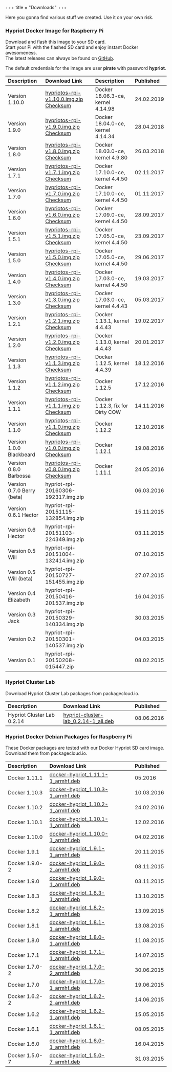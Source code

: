 +++
title = "Downloads"
+++

Here you gonna find various stuff we created. Use it on your own risk.

### Hypriot Docker Image for Raspberry Pi

Download and flash this image to your SD card.  
Start your Pi with the flashed SD card and enjoy instant Docker awesomeness.  
The latest releases can always be found on [GitHub](https://github.com/hypriot/image-builder-rpi/releases).

The default credentials for the image are user **pirate** with password **hypriot**.

| Description                | Download Link                                                                                                                                                                                                                                            | Description                      | Published  |
| :------------------------- | :------------------------------------------------------------------------------------------------------------------------------------------------------------------------------------------------------------------------------------------------------- | :------------------------------- | :--------- |
| Version 1.10.0              | [hypriotos-rpi-v1.10.0.img.zip](https://github.com/hypriot/image-builder-rpi/releases/download/v1.10.0/hypriotos-rpi-v1.10.0.img.zip) [Checksum](https://github.com/hypriot/image-builder-rpi/releases/download/v1.10.0/hypriotos-rpi-v1.10.0.img.zip.sha256) | Docker 18.06.3-ce, kernel 4.14.98 | 24.02.2019 |
| Version 1.9.0              | [hypriotos-rpi-v1.9.0.img.zip](https://github.com/hypriot/image-builder-rpi/releases/download/v1.9.0/hypriotos-rpi-v1.9.0.img.zip) [Checksum](https://github.com/hypriot/image-builder-rpi/releases/download/v1.9.0/hypriotos-rpi-v1.9.0.img.zip.sha256) | Docker 18.04.0-ce, kernel 4.14.34 | 28.04.2018 |
| Version 1.8.0              | [hypriotos-rpi-v1.8.0.img.zip](https://github.com/hypriot/image-builder-rpi/releases/download/v1.8.0/hypriotos-rpi-v1.8.0.img.zip) [Checksum](https://github.com/hypriot/image-builder-rpi/releases/download/v1.8.0/hypriotos-rpi-v1.8.0.img.zip.sha256) | Docker 18.03.0-ce, kernel 4.9.80 | 26.03.2018 |
| Version 1.7.1              | [hypriotos-rpi-v1.7.1.img.zip](https://github.com/hypriot/image-builder-rpi/releases/download/v1.7.1/hypriotos-rpi-v1.7.1.img.zip) [Checksum](https://github.com/hypriot/image-builder-rpi/releases/download/v1.7.1/hypriotos-rpi-v1.7.1.img.zip.sha256) | Docker 17.10.0-ce, kernel 4.4.50 | 02.11.2017 |
| Version 1.7.0              | [hypriotos-rpi-v1.7.0.img.zip](https://github.com/hypriot/image-builder-rpi/releases/download/v1.7.0/hypriotos-rpi-v1.7.0.img.zip) [Checksum](https://github.com/hypriot/image-builder-rpi/releases/download/v1.7.0/hypriotos-rpi-v1.7.0.img.zip.sha256) | Docker 17.10.0-ce, kernel 4.4.50 | 01.11.2017 |
| Version 1.6.0              | [hypriotos-rpi-v1.6.0.img.zip](https://github.com/hypriot/image-builder-rpi/releases/download/v1.6.0/hypriotos-rpi-v1.6.0.img.zip) [Checksum](https://github.com/hypriot/image-builder-rpi/releases/download/v1.6.0/hypriotos-rpi-v1.6.0.img.zip.sha256) | Docker 17.09.0-ce, kernel 4.4.50 | 28.09.2017 |
| Version 1.5.1              | [hypriotos-rpi-v1.5.1.img.zip](https://github.com/hypriot/image-builder-rpi/releases/download/v1.5.1/hypriotos-rpi-v1.5.1.img.zip) [Checksum](https://github.com/hypriot/image-builder-rpi/releases/download/v1.5.1/hypriotos-rpi-v1.5.1.img.zip.sha256) | Docker 17.05.0-ce, kernel 4.4.50 | 23.09.2017 |
| Version 1.5.0              | [hypriotos-rpi-v1.5.0.img.zip](https://github.com/hypriot/image-builder-rpi/releases/download/v1.5.0/hypriotos-rpi-v1.5.0.img.zip) [Checksum](https://github.com/hypriot/image-builder-rpi/releases/download/v1.5.0/hypriotos-rpi-v1.5.0.img.zip.sha256) | Docker 17.05.0-ce, kernel 4.4.50 | 29.06.2017 |
| Version 1.4.0              | [hypriotos-rpi-v1.4.0.img.zip](https://github.com/hypriot/image-builder-rpi/releases/download/v1.4.0/hypriotos-rpi-v1.4.0.img.zip) [Checksum](https://github.com/hypriot/image-builder-rpi/releases/download/v1.4.0/hypriotos-rpi-v1.4.0.img.zip.sha256) | Docker 17.03.0-ce, kernel 4.4.50 | 19.03.2017 |
| Version 1.3.0              | [hypriotos-rpi-v1.3.0.img.zip](https://github.com/hypriot/image-builder-rpi/releases/download/v1.3.0/hypriotos-rpi-v1.3.0.img.zip) [Checksum](https://github.com/hypriot/image-builder-rpi/releases/download/v1.3.0/hypriotos-rpi-v1.3.0.img.zip.sha256) | Docker 17.03.0-ce, kernel 4.4.43 | 05.03.2017 |
| Version 1.2.1              | [hypriotos-rpi-v1.2.1.img.zip](https://github.com/hypriot/image-builder-rpi/releases/download/v1.2.1/hypriotos-rpi-v1.2.1.img.zip) [Checksum](https://github.com/hypriot/image-builder-rpi/releases/download/v1.2.1/hypriotos-rpi-v1.2.1.img.zip.sha256) | Docker 1.13.1, kernel 4.4.43     | 19.02.2017 |
| Version 1.2.0              | [hypriotos-rpi-v1.2.0.img.zip](https://github.com/hypriot/image-builder-rpi/releases/download/v1.2.0/hypriotos-rpi-v1.2.0.img.zip) [Checksum](https://github.com/hypriot/image-builder-rpi/releases/download/v1.2.0/hypriotos-rpi-v1.2.0.img.zip.sha256) | Docker 1.13.0, kernel 4.4.43     | 20.01.2017 |
| Version 1.1.3              | [hypriotos-rpi-v1.1.3.img.zip](https://github.com/hypriot/image-builder-rpi/releases/download/v1.1.3/hypriotos-rpi-v1.1.3.img.zip) [Checksum](https://github.com/hypriot/image-builder-rpi/releases/download/v1.1.3/hypriotos-rpi-v1.1.3.img.zip.sha256) | Docker 1.12.5, kernel 4.4.39     | 18.12.2016 |
| Version 1.1.2              | [hypriotos-rpi-v1.1.2.img.zip](https://github.com/hypriot/image-builder-rpi/releases/download/v1.1.2/hypriotos-rpi-v1.1.2.img.zip) [Checksum](https://github.com/hypriot/image-builder-rpi/releases/download/v1.1.2/hypriotos-rpi-v1.1.2.img.zip.sha256) | Docker 1.12.5                    | 17.12.2016 |
| Version 1.1.1              | [hypriotos-rpi-v1.1.1.img.zip](https://github.com/hypriot/image-builder-rpi/releases/download/v1.1.1/hypriotos-rpi-v1.1.1.img.zip) [Checksum](https://github.com/hypriot/image-builder-rpi/releases/download/v1.1.1/hypriotos-rpi-v1.1.1.img.zip.sha256) | Docker 1.12.3, fix for Dirty COW | 14.11.2016 |
| Version 1.1.0              | [hypriotos-rpi-v1.1.0.img.zip](https://github.com/hypriot/image-builder-rpi/releases/download/v1.1.0/hypriotos-rpi-v1.1.0.img.zip) [Checksum](https://github.com/hypriot/image-builder-rpi/releases/download/v1.1.0/hypriotos-rpi-v1.1.0.img.zip.sha256) | Docker 1.12.2                    | 12.10.2016 |
| Version 1.0.0 Blackbeard   | [hypriotos-rpi-v1.0.0.img.zip](https://github.com/hypriot/image-builder-rpi/releases/download/v1.0.0/hypriotos-rpi-v1.0.0.img.zip) [Checksum](https://github.com/hypriot/image-builder-rpi/releases/download/v1.0.0/hypriotos-rpi-v1.0.0.img.zip.sha256) | Docker 1.12.1                    | 19.08.2016 |
| Version 0.8.0 Barbossa     | [hypriotos-rpi-v0.8.0.img.zip](https://github.com/hypriot/image-builder-rpi/releases/download/v0.8.0/hypriotos-rpi-v0.8.0.img.zip) [Checksum](https://github.com/hypriot/image-builder-rpi/releases/download/v0.8.0/hypriotos-rpi-v0.8.0.img.zip.sha256) | Docker 1.11.1                    | 24.05.2016 |
| Version 0.7.0 Berry (beta) | hypriot-rpi-20160306-192317.img.zip                                                                                                                                                                                                                      |                                  | 06.03.2016 |
| Version 0.6.1 Hector       | hypriot-rpi-20151115-132854.img.zip                                                                                                                                                                                                                      |                                  | 15.11.2015 |
| Version 0.6 Hector         | hypriot-rpi-20151103-224349.img.zip                                                                                                                                                                                                                      |                                  | 03.11.2015 |
| Version 0.5 Will           | hypriot-rpi-20151004-132414.img.zip                                                                                                                                                                                                                      |                                  | 07.10.2015 |
| Version 0.5 Will (beta)    | hypriot-rpi-20150727-151455.img.zip                                                                                                                                                                                                                      |                                  | 27.07.2015 |
| Version 0.4 Elizabeth      | hypriot-rpi-20150416-201537.img.zip                                                                                                                                                                                                                      |                                  | 16.04.2015 |
| Version 0.3 Jack           | hypriot-rpi-20150329-140334.img.zip                                                                                                                                                                                                                      |                                  | 30.03.2015 |
| Version 0.2                | hypriot-rpi-20150301-140537.img.zip                                                                                                                                                                                                                      |                                  | 04.03.2015 |
| Version 0.1                | hypriot-rpi-20150208-015447.zip                                                                                                                                                                                                                          |                                  | 08.02.2015 |

### Hypriot Cluster Lab

Download Hypriot Cluster Lab packages from packagecloud.io.

| Description                | Download Link                                                                                                                                   | Published  |
| :------------------------- | :---------------------------------------------------------------------------------------------------------------------------------------------- | :--------- |
| Hypriot Cluster Lab 0.2.14 | [hypriot-cluster-lab_0.2.14-1_all.deb](https://packagecloud.io/Hypriot/Schatzkiste/packages/debian/jessie/hypriot-cluster-lab_0.2.14-1_all.deb) | 08.06.2016 |

### Hypriot Docker Debian Packages for Raspberry Pi

These Docker packages are tested with our Docker Hypriot SD card image.  
Download them from packagecloud.io.

| Description    | Download Link                                                                                                                             | Published  |
| :------------- | :---------------------------------------------------------------------------------------------------------------------------------------- | :--------- |
| Docker 1.11.1  | [docker-hypriot_1.11.1-1_armhf.deb](https://packagecloud.io/Hypriot/Schatzkiste/packages/debian/wheezy/docker-hypriot_1.11.1-1_armhf.deb) | 05.2016    |
| Docker 1.10.3  | [docker-hypriot_1.10.3-1_armhf.deb](https://packagecloud.io/Hypriot/Schatzkiste/packages/debian/wheezy/docker-hypriot_1.10.3-1_armhf.deb) | 10.03.2016 |
| Docker 1.10.2  | [docker-hypriot_1.10.2-1_armhf.deb](https://packagecloud.io/Hypriot/Schatzkiste/packages/debian/wheezy/docker-hypriot_1.10.2-1_armhf.deb) | 24.02.2016 |
| Docker 1.10.1  | [docker-hypriot_1.10.1-1_armhf.deb](https://packagecloud.io/Hypriot/Schatzkiste/packages/debian/wheezy/docker-hypriot_1.10.1-1_armhf.deb) | 12.02.2016 |
| Docker 1.10.0  | [docker-hypriot_1.10.0-1_armhf.deb](https://packagecloud.io/Hypriot/Schatzkiste/packages/debian/wheezy/docker-hypriot_1.10.0-1_armhf.deb) | 04.02.2016 |
| Docker 1.9.1   | [docker-hypriot_1.9.1-1_armhf.deb](https://packagecloud.io/Hypriot/Schatzkiste/packages/debian/wheezy/docker-hypriot_1.9.1-1_armhf.deb)   | 20.11.2015 |
| Docker 1.9.0-2 | [docker-hypriot_1.9.0-2_armhf.deb](https://packagecloud.io/Hypriot/Schatzkiste/packages/debian/wheezy/docker-hypriot_1.9.0-2_armhf.deb)   | 08.11.2015 |
| Docker 1.9.0   | [docker-hypriot_1.9.0-1_armhf.deb](https://packagecloud.io/Hypriot/Schatzkiste/packages/debian/wheezy/docker-hypriot_1.9.0-1_armhf.deb)   | 03.11.2015 |
| Docker 1.8.3   | [docker-hypriot_1.8.3-1_armhf.deb](https://packagecloud.io/Hypriot/Schatzkiste/packages/debian/wheezy/docker-hypriot_1.8.3-1_armhf.deb)   | 13.10.2015 |
| Docker 1.8.2   | [docker-hypriot_1.8.2-1_armhf.deb](https://packagecloud.io/Hypriot/Schatzkiste/packages/debian/wheezy/docker-hypriot_1.8.2-1_armhf.deb)   | 13.09.2015 |
| Docker 1.8.1   | [docker-hypriot_1.8.1-1_armhf.deb](https://packagecloud.io/Hypriot/Schatzkiste/packages/debian/wheezy/docker-hypriot_1.8.1-1_armhf.deb)   | 13.08.2015 |
| Docker 1.8.0   | [docker-hypriot_1.8.0-1_armhf.deb](https://packagecloud.io/Hypriot/Schatzkiste/packages/debian/wheezy/docker-hypriot_1.8.0-1_armhf.deb)   | 11.08.2015 |
| Docker 1.7.1   | [docker-hypriot_1.7.1-1_armhf.deb](https://packagecloud.io/Hypriot/Schatzkiste/packages/debian/wheezy/docker-hypriot_1.7.1-1_armhf.deb)   | 14.07.2015 |
| Docker 1.7.0-2 | [docker-hypriot_1.7.0-2_armhf.deb](https://packagecloud.io/Hypriot/Schatzkiste/packages/debian/wheezy/docker-hypriot_1.7.0-2_armhf.deb)   | 30.06.2015 |
| Docker 1.7.0   | [docker-hypriot_1.7.0-1_armhf.deb](https://packagecloud.io/Hypriot/Schatzkiste/packages/debian/wheezy/docker-hypriot_1.7.0-1_armhf.deb)   | 19.06.2015 |
| Docker 1.6.2-2 | [docker-hypriot_1.6.2-2_armhf.deb](https://packagecloud.io/Hypriot/Schatzkiste/packages/debian/wheezy/docker-hypriot_1.6.2-2_armhf.deb)   | 14.06.2015 |
| Docker 1.6.2   | [docker-hypriot_1.6.2-1_armhf.deb](https://packagecloud.io/Hypriot/Schatzkiste/packages/debian/wheezy/docker-hypriot_1.6.2-1_armhf.deb)   | 15.05.2015 |
| Docker 1.6.1   | [docker-hypriot_1.6.1-1_armhf.deb](https://packagecloud.io/Hypriot/Schatzkiste/packages/debian/wheezy/docker-hypriot_1.6.1-1_armhf.deb)   | 08.05.2015 |
| Docker 1.6.0   | [docker-hypriot_1.6.0-1_armhf.deb](https://packagecloud.io/Hypriot/Schatzkiste/packages/debian/wheezy/docker-hypriot_1.6.0-1_armhf.deb)   | 16.04.2015 |
| Docker 1.5.0-7 | [docker-hypriot_1.5.0-7_armhf.deb](https://packagecloud.io/Hypriot/Schatzkiste/packages/debian/wheezy/docker-hypriot_1.5.0-7_armhf.deb)   | 31.03.2015 |
